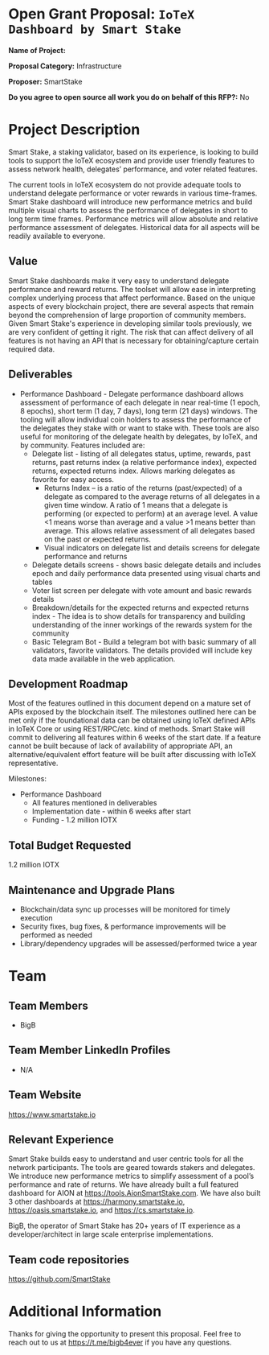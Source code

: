 # Open Grant Proposal: `IoTeX Dashboard by Smart Stake`

**Name of Project:**

**Proposal Category:** Infrastructure

**Proposer:** SmartStake

**Do you agree to open source all work you do on behalf of this RFP?:** No

# Project Description

Smart Stake, a staking validator, based on its experience, is looking to build tools to support the IoTeX ecosystem and provide user friendly features to assess network health, delegates’ performance, and voter related features.

The current tools in IoTeX ecosystem do not provide adequate tools to understand delegate performance or voter rewards in various time-frames. Smart Stake dashboard will introduce new performance metrics and build multiple visual charts to assess the performance of delegates in short to long term time frames. Performance metrics will allow absolute and relative performance assessment of delegates. Historical data for all aspects will be readily available to everyone.

## Value

Smart Stake dashboards make it very easy to understand delegate performance and reward returns. The toolset will allow ease in interpreting complex underlying process that affect performance. Based on the unique aspects of every blockchain project, there are several aspects that remain beyond the comprehension of large proportion of community members. Given Smart Stake's experience in developing similar tools previously, we are very confident of getting it right. The risk that can affect delivery of all features is not having an API that is necessary for obtaining/capture certain required data.

## Deliverables

- Performance Dashboard - Delegate performance dashboard allows assessment of performance of each delegate in near real-time (1 epoch, 8 epochs), short term (1 day, 7 days), long term (21 days) windows. The tooling will allow individual coin holders to assess the performance of the delegates they stake with or want to stake with. These tools are also useful for monitoring of the delegate health by delegates, by IoTeX, and by community. Features included are:
  - Delegate list - listing of all delegates status, uptime, rewards, past returns, past returns index (a relative performance index), expected returns, expected returns index. Allows marking delegates as favorite for easy access.
    -	Returns Index –  is a ratio of the returns (past/expected) of a delegate as compared to the average returns of all delegates in a given time window. A ratio of 1 means that a delegate is performing (or expected to perform) at an average level. A value <1 means worse than average and a value >1 means better than average. This allows relative assessment of all delegates based on the past or expected returns.
    - Visual indicators on delegate list and details screens for delegate performance and returns
  - Delegate details screens - shows basic delegate details and includes epoch and daily performance data presented using visual charts and tables
  - Voter list screen per delegate with vote amount and basic rewards details
  - Breakdown/details for the expected returns and expected returns index - The idea is to show details for transparency and building understanding of the inner workings of the rewards system for the community
  - Basic Telegram Bot - Build a telegram bot with basic summary of all validators, favorite validators. The details provided will include key data made available in the web application.

## Development Roadmap

Most of the features outlined in this document depend on a mature set of APIs exposed by the blockchain itself. The milestones outlined here can be met only if the foundational data can be obtained using IoTeX defined APIs in IoTeX Core or using REST/RPC/etc. kind of methods.
Smart Stake will commit to delivering all features within 6 weeks of the start date. If a feature cannot be built because of lack of availability of appropriate API, an alternative/equivalent effort feature will be built after discussing with IoTeX representative.

Milestones:
- Performance Dashboard
  - All features mentioned in deliverables
  - Implementation date - within 6 weeks after start
  - Funding - 1.2 million IOTX


## Total Budget Requested

1.2 million IOTX

## Maintenance and Upgrade Plans

- Blockchain/data sync up processes will be monitored for timely execution
- Security fixes, bug fixes, & performance improvements will be performed as needed
- Library/dependency upgrades will be assessed/performed twice a year

# Team

## Team Members

- BigB

## Team Member LinkedIn Profiles

- N/A

## Team Website

https://www.smartstake.io

## Relevant Experience

Smart Stake builds easy to understand and user centric tools for all the network participants. The tools are geared towards stakers and delegates. We introduce new performance metrics to simplify assessment of a pool’s performance and rate of returns. We have already built a full featured dashboard for AION at https://tools.AionSmartStake.com. We have also built 3 other dashboards at https://harmony.smartstake.io, https://oasis.smartstake.io, and https://cs.smartstake.io.

BigB, the operator of Smart Stake has 20+ years of IT experience as a developer/architect in large scale enterprise implementations.

## Team code repositories

https://github.com/SmartStake

# Additional Information

Thanks for giving the opportunity to present this proposal. Feel free to reach out to us at https://t.me/bigb4ever if you have any questions.
